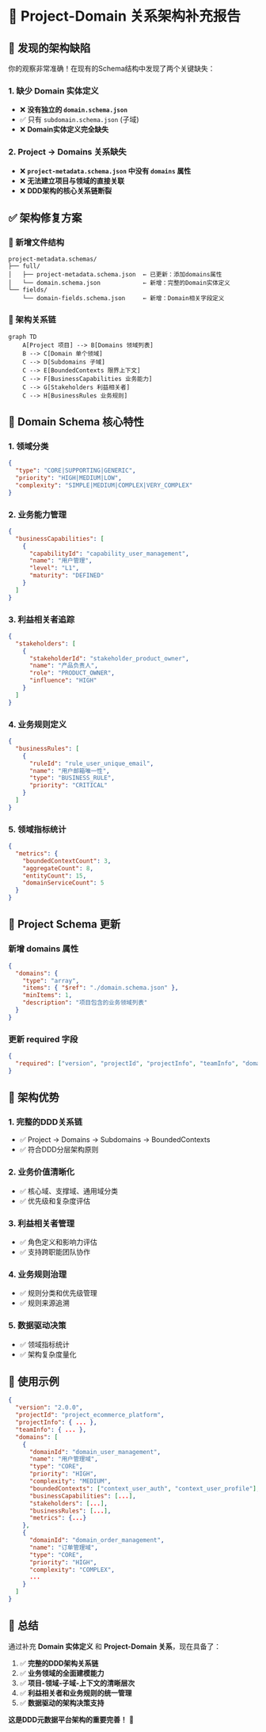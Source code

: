 # 🎯 Project-Domain 关系架构补充报告

## 🚨 发现的架构缺陷

你的观察非常准确！在现有的Schema结构中发现了两个关键缺失：

### 1. **缺少 Domain 实体定义**
- ❌ **没有独立的 `domain.schema.json`** 
- ✅ 只有 `subdomain.schema.json` (子域)
- ❌ **Domain实体定义完全缺失**

### 2. **Project → Domains 关系缺失**  
- ❌ **`project-metadata.schema.json` 中没有 `domains` 属性**
- ❌ **无法建立项目与领域的直接关联**
- ❌ **DDD架构的核心关系链断裂**

## ✅ 架构修复方案

### 🎯 新增文件结构

```
project-metadata.schemas/
├── full/
│   ├── project-metadata.schema.json  ← 已更新：添加domains属性
│   └── domain.schema.json            ← 新增：完整的Domain实体定义
└── fields/
    └── domain-fields.schema.json     ← 新增：Domain相关字段定义
```

### 🎯 架构关系链

```mermaid
graph TD
    A[Project 项目] --> B[Domains 领域列表]
    B --> C[Domain 单个领域]
    C --> D[Subdomains 子域]
    C --> E[BoundedContexts 限界上下文]
    C --> F[BusinessCapabilities 业务能力]
    C --> G[Stakeholders 利益相关者]
    C --> H[BusinessRules 业务规则]
```

## 🎯 Domain Schema 核心特性

### **1. 领域分类**
```json
{
  "type": "CORE|SUPPORTING|GENERIC",
  "priority": "HIGH|MEDIUM|LOW", 
  "complexity": "SIMPLE|MEDIUM|COMPLEX|VERY_COMPLEX"
}
```

### **2. 业务能力管理**
```json
{
  "businessCapabilities": [
    {
      "capabilityId": "capability_user_management",
      "name": "用户管理",
      "level": "L1",
      "maturity": "DEFINED"
    }
  ]
}
```

### **3. 利益相关者追踪**
```json
{
  "stakeholders": [
    {
      "stakeholderId": "stakeholder_product_owner",
      "name": "产品负责人",
      "role": "PRODUCT_OWNER",
      "influence": "HIGH"
    }
  ]
}
```

### **4. 业务规则定义**
```json
{
  "businessRules": [
    {
      "ruleId": "rule_user_unique_email",
      "name": "用户邮箱唯一性",
      "type": "BUSINESS_RULE",
      "priority": "CRITICAL"
    }
  ]
}
```

### **5. 领域指标统计**
```json
{
  "metrics": {
    "boundedContextCount": 3,
    "aggregateCount": 8,
    "entityCount": 15,
    "domainServiceCount": 5
  }
}
```

## 🎯 Project Schema 更新

### **新增 domains 属性**
```json
{
  "domains": {
    "type": "array",
    "items": { "$ref": "./domain.schema.json" },
    "minItems": 1,
    "description": "项目包含的业务领域列表"
  }
}
```

### **更新 required 字段**
```json
{
  "required": ["version", "projectId", "projectInfo", "teamInfo", "domains"]
}
```

## 🎯 架构优势

### **1. 完整的DDD关系链**
- ✅ Project → Domains → Subdomains → BoundedContexts
- ✅ 符合DDD分层架构原则

### **2. 业务价值清晰化**
- ✅ 核心域、支撑域、通用域分类
- ✅ 优先级和复杂度评估

### **3. 利益相关者管理**  
- ✅ 角色定义和影响力评估
- ✅ 支持跨职能团队协作

### **4. 业务规则治理**
- ✅ 规则分类和优先级管理
- ✅ 规则来源追溯

### **5. 数据驱动决策**
- ✅ 领域指标统计
- ✅ 架构复杂度量化

## 🎯 使用示例

```json
{
  "version": "2.0.0",
  "projectId": "project_ecommerce_platform",
  "projectInfo": { ... },
  "teamInfo": { ... },
  "domains": [
    {
      "domainId": "domain_user_management",
      "name": "用户管理域",
      "type": "CORE",
      "priority": "HIGH",
      "complexity": "MEDIUM",
      "boundedContexts": ["context_user_auth", "context_user_profile"],
      "businessCapabilities": [...],
      "stakeholders": [...],
      "businessRules": [...],
      "metrics": {...}
    },
    {
      "domainId": "domain_order_management", 
      "name": "订单管理域",
      "type": "CORE",
      "priority": "HIGH",
      "complexity": "COMPLEX",
      ...
    }
  ]
}
```

## 🎯 总结

通过补充 **Domain 实体定义** 和 **Project-Domain 关系**，现在具备了：

1. ✅ **完整的DDD架构关系链**
2. ✅ **业务领域的全面建模能力** 
3. ✅ **项目-领域-子域-上下文的清晰层次**
4. ✅ **利益相关者和业务规则的统一管理**
5. ✅ **数据驱动的架构决策支持**

**这是DDD元数据平台架构的重要完善！** 🎉
